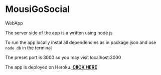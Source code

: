 # MousiGoSocial
WebApp

The server side of the app is a written using node js

To run the app locally instal all dependencies as in package.json and use `node db` in the terminal

The preset port is 3000 so you may visit localhost:3000

The app is deployed on Heroku.<a href = "https://mausigosocial.herokuapp.com/" target = _blank> <b><u>ClICK HERE</u></b></a>
